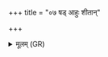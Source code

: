 +++
title = "०७ षड् आहुः शीतान्"

+++
<details><summary>मूलम् (GR)</summary>

षड् आहुः शीतान् षड् उ मास उष्णान् +++(Bhatt. śītāṃ … uṣṇāṃ)+++  
ऋतून् नो ब्रूत यतमो ऽतिरिक्तः । +++(Bhatt. ṛtuṃ … yatamotiriktaḥ)+++  
सप्त सुपर्णाः कवयो नि षेदुः  
सप्त छन्दांस्य् अनु सप्त दीक्षाः ॥
</details>